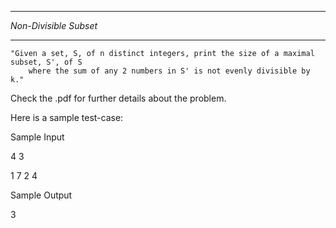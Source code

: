 **********************
*Non-Divisible Subset*
**********************

	"Given a set, S, of n distinct integers, print the size of a maximal subset, S', of S 
		where the sum of any 2 numbers in S' is not evenly divisible by k."

Check the .pdf for further details about the problem. 

Here is a sample test-case:

Sample Input

4 3

1 7 2 4


Sample Output

3